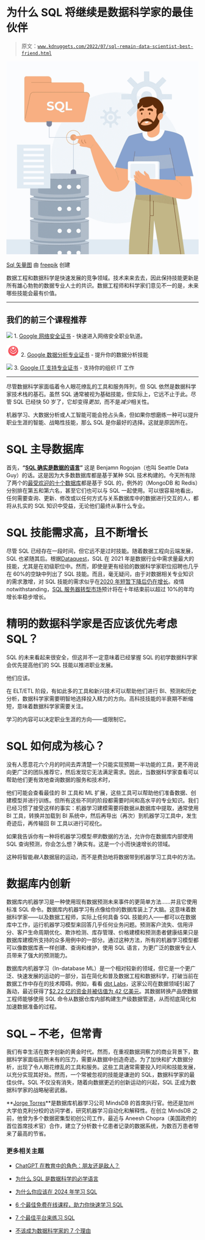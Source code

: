 # 为什么 SQL 将继续是数据科学家的最佳伙伴

> 原文：[`www.kdnuggets.com/2022/07/sql-remain-data-scientist-best-friend.html`](https://www.kdnuggets.com/2022/07/sql-remain-data-scientist-best-friend.html)

![为什么 SQL 将继续是数据科学家的最佳伙伴](img/e1c374dddc832c303f681d9a7cc1616b.png)

[Sql 矢量图](https://www.freepik.com/vectors/sql) 由 [freepik](https://www.freepik.com) 创建

数据工程和数据科学是快速发展的竞争领域。技术来来去去，因此保持技能更新是所有雄心勃勃的数据专业人士的共识。数据工程师和科学家们意见不一的是，未来哪些技能会最有价值。

* * *

## 我们的前三个课程推荐

![](img/0244c01ba9267c002ef39d4907e0b8fb.png) 1\. [Google 网络安全证书](https://www.kdnuggets.com/google-cybersecurity) - 快速进入网络安全职业轨道。

![](img/e225c49c3c91745821c8c0368bf04711.png) 2\. [Google 数据分析专业证书](https://www.kdnuggets.com/google-data-analytics) - 提升你的数据分析技能

![](img/0244c01ba9267c002ef39d4907e0b8fb.png) 3\. [Google IT 支持专业证书](https://www.kdnuggets.com/google-itsupport) - 支持你的组织 IT 工作

* * *

尽管数据科学家面临着令人眼花缭乱的工具和服务阵列，但 SQL 依然是数据科学家技术栈的基石。虽然 SQL 通常被视为基础技能，但实际上，它远不止于此。尽管 SQL 已经快 50 岁了，它却变得*更加*，而不是*减少*相关性。

机器学习、大数据分析或人工智能可能会抢占头条，但如果你想磨练一种可以提升职业生涯的智能、战略性技能，那么 SQL 是你最好的选择。这就是原因所在。

# SQL 主导数据库

首先，**“[SQL 确实是数据的语言](https://d.docs.live.net/84138bba7cb1a431/Documents/Ana's%20work/Downloads%20Holding%20Bay/What%20Skills%20Do%20Data%20Engineers%20Need%20To%20Know%20-%20YouTube)”** 这是 Benjamn Rogojan（也叫 Seattle Data Guy）的话。这是因为大多数数据库都是基于某种 SQL 技术构建的。今天所有除了两个的[最受欢迎的十个数据库](https://www.statista.com/statistics/809750/worldwide-popularity-ranking-database-management-systems/#:~:text=Although%20the%20database%20management%20industry%20contains%20some%20of,as%20PostgreSQL%20and%20Apache%20Cassandra%20remain%20highly%20competitive.)都是基于 SQL 的，例外的（MongoDB 和 Redis）分别排在第五和第六名，甚至它们也可以与 SQL 一起使用。可以很容易地看出，任何需要查询、更新、修改或以任何方式与关系数据库中的数据进行交互的人，都将从扎实的 SQL 知识中受益，无论他们最终从事什么专业。

# SQL 技能需求高，且不断增长

尽管 SQL 已经存在一段时间，但它远不是过时技能。随着数据工程向云端发展，SQL 也紧随其后。根据[Dataquest](https://www.dataquest.io/blog/why-sql-is-the-most-important-language-to-learn/)，SQL 在 2021 年是数据行业中需求量最大的技能，尤其是在初级职位中。然而，即使是更有经验的数据科学家职位招聘也几乎在 60%的空缺中列出了 SQL 技能。而且，毫无疑问，由于对数据相关专业知识的需求激增，对 SQL 技能的需求似乎在[2020 年短暂下降后仍在增长](https://www.economicmodeling.com/2021/06/25/skill-spotlight-sql/)。疫情 notwithstanding，[SQL 服务器转型市场](https://www.einnews.com/pr_news/564354581/sql-server-transformation-market-is-expected-to-rise-to-us-30-4-bn-by-the-end-of-2029)预计将在十年结束前以超过 10%的年均增长率稳步增长。

# 精明的数据科学家是否应该优先考虑 SQL？

SQL 的未来看起来很安全，但这并不一定意味着已经掌握 SQL 的初学数据科学家会优先提高他们的 SQL 技能以推进职业发展。

他们应该。

在 ELT/ETL 阶段，有如此多的工具和新兴技术可以帮助他们进行 BI、预测和历史分析，数据科学家需要明智地选择投入精力的方向。高科技技能的半衰期不断缩短，意味着数据科学家需要关注。

学习的内容可以决定职业生涯的方向——或限制它。

# SQL 如何成为核心？

没有人愿意花六个月的时间去弄清楚一个只能实现预期一半功能的工具，更不用说向更广泛的团队推荐它，然后发现它无法满足需求。因此，当数据科学家查看可以帮助他们更有效地查询数据的服务和技术时，

他们可能会查看最佳的 BI 工具和 ML 扩展，这些工具可以帮助他们准备数据、创建模型并进行训练。但所有这些不同的阶段都需要时间和高水平的专业知识。我们已经习惯了接受这样的事实：机器学习建模需要将数据从数据库中提取，通常使用 BI 工具，转换并加载到 BI 系统中，然后再导出（再次）到机器学习工具中，发生奇迹后，再传输回 BI 工具以进行可视化。

如果我告诉你有一种将机器学习模型*带到*数据的方法，允许你在数据库内部使用 SQL 查询预测，你会怎么想？确实有。这是一个小而快速增长的领域。

这种将智能*融入*数据层的运动，而不是费劲地将数据带到机器学习工具中的方法。

# 数据库内创新

数据库内机器学习是一种使用现有数据预测未来事件的更简单方法……并且它使用标准 SQL 命令。数据库内机器学习有点像给你的数据库装上了大脑。这意味着数据科学家——以及数据工程师，实际上任何具备 SQL 技能的人——都可以在数据库中工作，运行机器学习模型来回答几乎任何业务问题。预测客户流失、信用评分、客户生命周期优化、欺诈检测、库存管理、价格建模和预测患者健康结果只是数据库建模所支持的众多用例中的一部分。通过这种方法，所有的机器学习模型都可以像数据库表一样创建、查询和维护，使用 SQL 语言，为更广泛的数据专业人员带来了强大的预测能力。

数据库内机器学习（In-database ML）是一个相对较新的领域，但它是一个更广泛、快速发展的运动的一部分，旨在简化和普及数据工程和数据科学，打破当前在数据工作中存在的技术障碍。例如，看看 [dbt Labs](https://www.getdbt.com/)，这家公司在数据领域引起了轰动，最近获得了[$2.22 亿的资金并被估值为 42 亿美元](https://www.prnewswire.com/news-releases/dbt-labs-raises-222m-in-series-d-funding-at-4-2b-valuation-led-by-altimeter-with-participation-from-databricks-and-snowflake-301489733.html)。其数据转换产品使数据工程师能够使用 SQL 命令从数据仓库内部构建生产级数据管道，从而彻底简化和加速数据准备的过程。

# SQL – 不老，但常青

我们有幸生活在数字创新的黄金时代。然而，在重视数据洞察力的商业背景下，数据科学家面临前所未有的压力，需要从数据中创造奇迹。为了加快和扩大数据分析，出现了令人眼花缭乱的工具和服务。这些工具通常需要投入时间和技能发展，以充分实现其好处。然而，一个常被忽视的技能是谦逊的 SQL，数据科学家的最佳伙伴。SQL 不仅没有消失，随着向数据更近的创新运动的兴起，SQL 正成为数据科学家的战略秘密武器。

**[Jorge Torres](https://www.linkedin.com/in/torresjorge/)**是数据库机器学习公司 MindsDB 的首席执行官。他还是加州大学伯克利分校的访问学者，研究机器学习自动化和解释性。在创立 MindsDB 之前，他曾为多个数据密集型初创公司工作，最近与 Aneesh Chopra（美国政府的首位首席技术官）合作，建立了分析数十亿患者记录的数据系统，为数百万患者带来了最高的节省。

### 更多相关主题

+   [ChatGPT 在教育中的角色：朋友还是敌人？](https://www.kdnuggets.com/2023/05/chatgpt-education-friend-foe.html)

+   [为什么 SQL 是数据科学的必学语言](https://www.kdnuggets.com/why-sql-is-the-language-to-learn-for-data-science)

+   [为什么你应该在 2024 年学习 SQL](https://www.kdnuggets.com/why-you-should-learn-sql-in-2024)

+   [6 个最佳免费在线课程，助力你快速学习 SQL](https://www.kdnuggets.com/2022/10/corise-6-best-free-online-courses-jumpstart-learning-sql.html)

+   [7 个最佳平台来练习 SQL](https://www.kdnuggets.com/2023/01/7-best-platforms-practice-sql.html)

+   [不该成为数据科学家的 7 个理由](https://www.kdnuggets.com/7-reasons-why-you-shouldnt-become-a-data-scientist)
